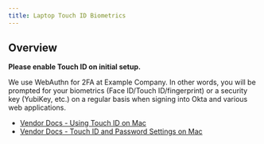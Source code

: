 ```yaml
---
title: Laptop Touch ID Biometrics
---
```


## Overview

**Please enable Touch ID on initial setup.**

We use WebAuthn for 2FA at Example Company. In other words, you will be prompted for your biometrics (Face ID/Touch ID/fingerprint) or a security key (YubiKey, etc.) on a regular basis when signing into Okta and various web applications.

- [Vendor Docs - Using Touch ID on Mac](https://support.apple.com/guide/mac-help/use-touch-id-mchl16fbf90a/14.0/mac/14.0)
- [Vendor Docs - Touch ID and Password Settings on Mac](https://support.apple.com/guide/mac-help/touch-id-password-settings-on-mac-mchl319754b3/14.0/mac/14.0)
